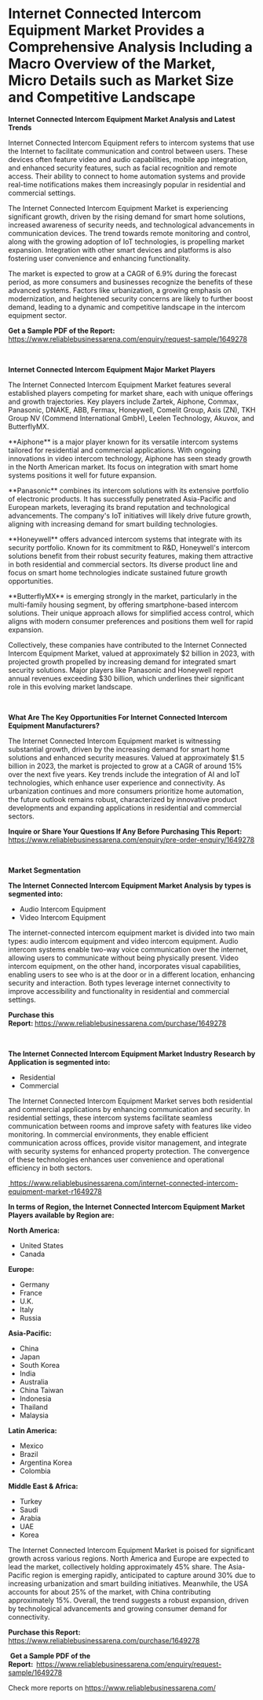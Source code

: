<p><h1>Internet Connected Intercom Equipment Market Provides a Comprehensive Analysis Including a Macro Overview of the Market, Micro Details such as Market Size and Competitive Landscape</h1></p><p><strong>Internet Connected Intercom Equipment Market Analysis and Latest Trends</strong></p>
<p><p>Internet Connected Intercom Equipment refers to intercom systems that use the Internet to facilitate communication and control between users. These devices often feature video and audio capabilities, mobile app integration, and enhanced security features, such as facial recognition and remote access. Their ability to connect to home automation systems and provide real-time notifications makes them increasingly popular in residential and commercial settings.</p><p>The Internet Connected Intercom Equipment Market is experiencing significant growth, driven by the rising demand for smart home solutions, increased awareness of security needs, and technological advancements in communication devices. The trend towards remote monitoring and control, along with the growing adoption of IoT technologies, is propelling market expansion. Integration with other smart devices and platforms is also fostering user convenience and enhancing functionality.</p><p>The market is expected to grow at a CAGR of 6.9% during the forecast period, as more consumers and businesses recognize the benefits of these advanced systems. Factors like urbanization, a growing emphasis on modernization, and heightened security concerns are likely to further boost demand, leading to a dynamic and competitive landscape in the intercom equipment sector.</p></p>
<p><strong>Get a Sample PDF of the Report:&nbsp;</strong> <a href="https://www.reliablebusinessarena.com/enquiry/request-sample/1649278?utm_campaign=2530&utm_medium=2&utm_source=Github&utm_content=ia&utm_term=26032025&utm_id=internet-connected-intercom-equipment">https://www.reliablebusinessarena.com/enquiry/request-sample/1649278</a></p>
<p>&nbsp;</p>
<p><strong>Internet Connected Intercom Equipment Major Market Players</strong></p>
<p><p>The Internet Connected Intercom Equipment Market features several established players competing for market share, each with unique offerings and growth trajectories. Key players include Zartek, Aiphone, Commax, Panasonic, DNAKE, ABB, Fermax, Honeywell, Comelit Group, Axis (ZN), TKH Group NV (Commend International GmbH), Leelen Technology, Akuvox, and ButterflyMX.</p><p>**Aiphone** is a major player known for its versatile intercom systems tailored for residential and commercial applications. With ongoing innovations in video intercom technology, Aiphone has seen steady growth in the North American market. Its focus on integration with smart home systems positions it well for future expansion.</p><p>**Panasonic** combines its intercom solutions with its extensive portfolio of electronic products. It has successfully penetrated Asia-Pacific and European markets, leveraging its brand reputation and technological advancements. The company's IoT initiatives will likely drive future growth, aligning with increasing demand for smart building technologies.</p><p>**Honeywell** offers advanced intercom systems that integrate with its security portfolio. Known for its commitment to R&D, Honeywell's intercom solutions benefit from their robust security features, making them attractive in both residential and commercial sectors. Its diverse product line and focus on smart home technologies indicate sustained future growth opportunities.</p><p>**ButterflyMX** is emerging strongly in the market, particularly in the multi-family housing segment, by offering smartphone-based intercom solutions. Their unique approach allows for simplified access control, which aligns with modern consumer preferences and positions them well for rapid expansion.</p><p>Collectively, these companies have contributed to the Internet Connected Intercom Equipment Market, valued at approximately $2 billion in 2023, with projected growth propelled by increasing demand for integrated smart security solutions. Major players like Panasonic and Honeywell report annual revenues exceeding $30 billion, which underlines their significant role in this evolving market landscape.</p></p>
<p>&nbsp;</p>
<p><strong>What Are The Key Opportunities For Internet Connected Intercom Equipment Manufacturers?</strong></p>
<p><p>The Internet Connected Intercom Equipment market is witnessing substantial growth, driven by the increasing demand for smart home solutions and enhanced security measures. Valued at approximately $1.5 billion in 2023, the market is projected to grow at a CAGR of around 15% over the next five years. Key trends include the integration of AI and IoT technologies, which enhance user experience and connectivity. As urbanization continues and more consumers prioritize home automation, the future outlook remains robust, characterized by innovative product developments and expanding applications in residential and commercial sectors.</p></p>
<p><strong>Inquire or Share Your Questions If Any Before Purchasing This Report:</strong> <a href="https://www.reliablebusinessarena.com/enquiry/pre-order-enquiry/1649278?utm_campaign=2530&utm_medium=2&utm_source=Github&utm_content=ia&utm_term=26032025&utm_id=internet-connected-intercom-equipment">https://www.reliablebusinessarena.com/enquiry/pre-order-enquiry/1649278</a></p>
<p>&nbsp;</p>
<p><strong>Market Segmentation</strong></p>
<p><strong>The Internet Connected Intercom Equipment Market Analysis by types is segmented into:</strong></p>
<p><ul><li>Audio Intercom Equipment</li><li>Video Intercom Equipment</li></ul></p>
<p><p>The internet-connected intercom equipment market is divided into two main types: audio intercom equipment and video intercom equipment. Audio intercom systems enable two-way voice communication over the internet, allowing users to communicate without being physically present. Video intercom equipment, on the other hand, incorporates visual capabilities, enabling users to see who is at the door or in a different location, enhancing security and interaction. Both types leverage internet connectivity to improve accessibility and functionality in residential and commercial settings.</p></p>
<p><strong>Purchase this Report:&nbsp;</strong><a href="https://www.reliablebusinessarena.com/purchase/1649278?utm_campaign=2530&utm_medium=2&utm_source=Github&utm_content=ia&utm_term=26032025&utm_id=internet-connected-intercom-equipment">https://www.reliablebusinessarena.com/purchase/1649278</a></p>
<p>&nbsp;</p>
<p><strong>The Internet Connected Intercom Equipment Market Industry Research by Application is segmented into:</strong></p>
<p><ul><li>Residential</li><li>Commercial</li></ul></p>
<p><p>The Internet Connected Intercom Equipment Market serves both residential and commercial applications by enhancing communication and security. In residential settings, these intercom systems facilitate seamless communication between rooms and improve safety with features like video monitoring. In commercial environments, they enable efficient communication across offices, provide visitor management, and integrate with security systems for enhanced property protection. The convergence of these technologies enhances user convenience and operational efficiency in both sectors.</p></p>
<p><a href="https://www.reliablebusinessarena.com/internet-connected-intercom-equipment-market-r1649278?utm_campaign=2530&utm_medium=2&utm_source=Github&utm_content=ia&utm_term=26032025&utm_id=internet-connected-intercom-equipment">&nbsp;https://www.reliablebusinessarena.com/internet-connected-intercom-equipment-market-r1649278</a></p>
<p><strong>In terms of Region, the Internet Connected Intercom Equipment Market Players available by Region are:</strong></p>
<p>
    <p> <strong> North America: </strong>
        <ul>
            <li>United States</li>
            <li>Canada</li>
        </ul>
        </p> 
    <p> <strong> Europe: </strong>
        <ul>
            <li>Germany</li>
            <li>France</li>
            <li>U.K.</li>
            <li>Italy</li>
            <li>Russia</li>
        </ul>
        </p> 
    <p> <strong> Asia-Pacific: </strong>
        <ul>
            <li>China</li>
            <li>Japan</li>
            <li>South Korea</li>
            <li>India</li>
            <li>Australia</li>
            <li>China Taiwan</li>
            <li>Indonesia</li>
            <li>Thailand</li>
            <li>Malaysia</li>
        </ul>
        </p> 
    <p> <strong> Latin America: </strong>
        <ul>
            <li>Mexico</li>
            <li>Brazil</li>
            <li>Argentina Korea</li>
            <li>Colombia</li>
        </ul>
        </p> 
    <p> <strong> Middle East & Africa: </strong>
        <ul>
            <li>Turkey</li>
            <li>Saudi</li>
            <li>Arabia</li>
            <li>UAE</li>
            <li>Korea</li>
        </ul>
    </p>
    </p>
<p><p>The Internet Connected Intercom Equipment Market is poised for significant growth across various regions. North America and Europe are expected to lead the market, collectively holding approximately 45% share. The Asia-Pacific region is emerging rapidly, anticipated to capture around 30% due to increasing urbanization and smart building initiatives. Meanwhile, the USA accounts for about 25% of the market, with China contributing approximately 15%. Overall, the trend suggests a robust expansion, driven by technological advancements and growing consumer demand for connectivity.</p></p>
<p><strong>Purchase this Report: </strong><a href="https://www.reliablebusinessarena.com/purchase/1649278?utm_campaign=2530&utm_medium=2&utm_source=Github&utm_content=ia&utm_term=26032025&utm_id=internet-connected-intercom-equipment">https://www.reliablebusinessarena.com/purchase/1649278</a></p>
<p>&nbsp;<strong>Get a Sample PDF of the Report:&nbsp;&nbsp;</strong><a href="https://www.reliablebusinessarena.com/enquiry/request-sample/1649278?utm_campaign=2530&utm_medium=2&utm_source=Github&utm_content=ia&utm_term=26032025&utm_id=internet-connected-intercom-equipment">https://www.reliablebusinessarena.com/enquiry/request-sample/1649278</a></p>
<p><strong></strong></p>
<p>Check more reports on <a href="https://www.reliablebusinessarena.com/?utm_campaign=2530&utm_medium=2&utm_source=Github&utm_content=ia&utm_term=26032025&utm_id=internet-connected-intercom-equipment">https://www.reliablebusinessarena.com/</a></p>